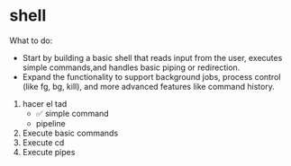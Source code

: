 # shell

What to do:
- Start by building a basic shell that reads input from the user, executes simple commands,and handles basic piping or redirection.
- Expand the functionality to support background jobs, process control (like fg, bg, kill), and more advanced features like command history.

1. hacer el tad
    - ✅ simple command
    - pipeline
2. Execute basic commands
3. Execute cd
4. Execute pipes
